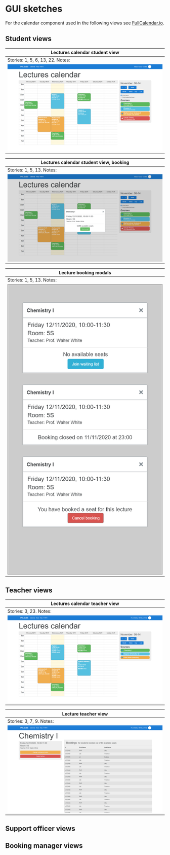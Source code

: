 # GUI sketches
For the calendar component used in the following views see [FullCalendar.io](fullcalendar.io).

## Student views
| Lectures calendar student view |
| --- |
| Stories: 1, 5, 6, 13, 22. Notes: |
| ![Lectures calendar student view](./img/Lectures_calendar_student_view.png) |

| Lectures calendar student view, booking |
| --- |
| Stories: 1, 5, 13. Notes: |
| ![Lectures calendar student view](./img/Lectures_calendar_student_view_booking.png) |

| Lecture booking modals |
| --- |
| Stories: 1, 5, 13. Notes: |
| ![Lectures booking modals](./img/Lecture_booking_modals.png) |

## Teacher views
| Lectures calendar teacher view |
| --- |
| Stories: 3, 23. Notes: |
| ![Lectures calendar teacher view](./img/Lectures_calendar_teacher_view.png) |

| Lecture teacher view |
| --- |
| Stories: 3, 7, 9. Notes: |
| ![Lecture teacher view](./img/Lecture_teacher_view.png) |

## Support officer views

## Booking manager views

